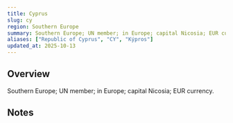 ```yaml
---
title: Cyprus
slug: cy
region: Southern Europe
summary: Southern Europe; UN member; in Europe; capital Nicosia; EUR currency.
aliases: ["Republic of Cyprus", "CY", "Kýpros"]
updated_at: 2025-10-13
---
```


## Overview

Southern Europe; UN member; in Europe; capital Nicosia; EUR currency.

## Notes

<!-- Add your first note below -->
